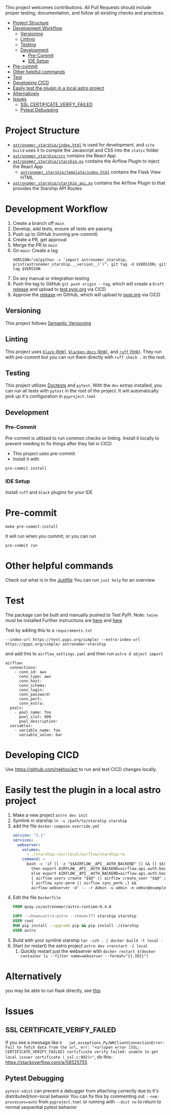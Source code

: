 This project welcomes contributions. All Pull Requests should include proper testing, documentation, and follow all existing checks and practices.

<!--TOC-->

- [Project Structure](#project-structure)
- [Development Workflow](#development-workflow)
  - [Versioning](#versioning)
  - [Linting](#linting)
  - [Testing](#testing)
  - [Development](#development)
    - [Pre-Commit](#pre-commit)
    - [IDE Setup](#ide-setup)
- [Pre-commit](#pre-commit-1)
- [Other helpful commands](#other-helpful-commands)
- [Test](#test)
- [Developing CICD](#developing-cicd)
- [Easily test the plugin in a local astro project](#easily-test-the-plugin-in-a-local-astro-project)
- [Alternatively](#alternatively)
- [Issues](#issues)
  - [SSL CERTIFICATE_VERIFY_FAILED](#ssl-certificate_verify_failed)
  - [Pytest Debugging](#pytest-debugging)

<!--TOC-->
# Project Structure
- [`astronomer_starship/index.html`](astronomer_starship/index.html) is used for development,
and `vite build` uses it to compile the Javascript and CSS into the `static` folder
- [`astronomer_starship/src`](astronomer_starship/src) contains the React App
- [`astronomer_starship/starship.py`](astronomer_starship/starship.py) contains the Airflow Plugin to inject the React App
    - [`astronomer_starship/template/index.html`](astronomer_starship/templates/index.html) contains the Flask View HTML
- [`astronomer_starship/starship_api.py`](astronomer_starship/starship_api.py) contains the Airflow Plugin to that provides
the Starship API Routes

# Development Workflow

1. Create a branch off `main`
2. Develop, add tests, ensure all tests are passing
3. Push up to GitHub (running pre-commit)
4. Create a PR, get approval
5. Merge the PR to `main`
6. On `main`: Create a tag
    ```shell
    VERSION="v$(python -c 'import astronomer_starship; print(astronomer_starship.__version__)')"; git tag -d $VERSION; git tag $VERSION
    ```
7. Do any manual or integration testing
8. Push the tag to GitHub `git push origin --tag`, which will create
   a `Draft` [release](https://github.com/astronomer/astronomer-starship/releases) and upload
   to [test.pypi.org](https://test.pypi.org/project/astronomer-starship/) via CICD
9. Approve the [release](https://github.com/astronomer/astronomer-starship/releases) on GitHub, which
   will upload to [pypi.org](https://pypi.org/project/astronomer-starship/) via CICD

## Versioning
This project follows [Semantic Versioning](https://semver.org/)

## Linting

This project
uses [`black` (link)](https://black.readthedocs.io/en/stable/), [`blacken-docs` (link)](https://github.com/adamchainz/blacken-docs),
and [`ruff` (link)](https://beta.ruff.rs/). They run with pre-commit but you can run them directly with `ruff check .`
in the root.

## Testing

This project utilizes [Doctests](https://docs.python.org/3/library/doctest.html) and `pytest`.
With the `dev` extras installed, you can run all tests with `pytest` in the root of the project. It will automatically
pick up it's configuration in `pyproject.toml`

## Development

### Pre-Commit

Pre-commit is utilized to run common checks or linting.
Install it locally to prevent needing to fix things after they fail in CICD

- This project uses pre-commit
- Install it with

```shell
pre-commit install
```

### IDE Setup

Install `ruff` and `black` plugins for your IDE

# Pre-commit

```shell
make pre-commit-install
```

It will run when you commit, or you can run

```shell
pre-commit run
```

# Other helpful commands

Check out what is in the [Justfile](./justfile)
You can run `just help` for an overview

# Test

The package can be built and manually pushed to Test PyPi.
Note: `twine` must be installed
Further instructions are [here](https://packaging.python.org/en/latest/specifications/pypirc/#the-pypirc-file)
and [here](https://packaging.python.org/en/latest/guides/using-testpypi/)

Test by adding this to a `requirements.txt`

```shell
--index-url https://test.pypi.org/simple/ --extra-index-url https://pypi.org/simple/ astronomer-starship
```

and add this to `airflow_settings.yaml` and then run `astro d object import`

```shell
airflow:
  connections:
    - conn_id: aws
      conn_type: aws
      conn_host:
      conn_schema:
      conn_login:
      conn_password:
      conn_port:
      conn_extra:
  pools:
    - pool_name: foo
      pool_slot: 999
      pool_description:
  variables:
    - variable_name: foo
      variable_value: bar
```

# Developing CICD

Use https://github.com/nektos/act to run and test CICD changes locally.

# Easily test the plugin in a local astro project

1. Make a new project `astro dev init`
2. Symlink in starship `ln -s /path/to/starship starship`
3. add the file `docker-compose.override.yml`
    ```yaml
    version: "3.1"
    services:
      webserver:
        volumes:
          - ./starship:/usr/local/airflow/starship:rw
        command: >
          bash -c 'if [[ -z "$$AIRFLOW__API__AUTH_BACKEND" ]] && [[ $$(pip show -f apache-airflow | grep basic_auth.py) ]];
            then export AIRFLOW__API__AUTH_BACKEND=airflow.api.auth.backend.basic_auth ;
            else export AIRFLOW__API__AUTH_BACKEND=airflow.api.auth.backend.default ; fi &&
            { airflow users create "$$@" || airflow create_user "$$@" ; } &&
            { airflow sync-perm || airflow sync_perm ;} &&
            airflow webserver -d' -- -r Admin -u admin -e admin@example.com -f admin -l user -p admin
    ```
4. Edit the file `Dockerfile`
    ```Dockerfile
    FROM quay.io/astronomer/astro-runtime:8.4.0

    COPY --chown=astro:astro --chmod=777 starship starship
    USER root
    RUN pip install --upgrade pip && pip install ./starship
    USER astro
    ```
5. Build with your symlink starship `tar -czh . | docker build -t local -`
6. Start (or restart) the astro project `astro dev <re>start -i local`
    1. Quickly restart just the webserver with `docker restart $(docker container ls --filter name=webserver --format="{{.ID}}")`

# Alternatively

you may be able to run flask directly,
see [this](https://airflow.apache.org/docs/apache-airflow/stable/authoring-and-scheduling/plugins.html#troubleshooting)


# Issues
## SSL CERTIFICATE_VERIFY_FAILED
If you see a message like `E   jwt.exceptions.PyJWKClientConnectionError: Fail to fetch data from the url, err: "<urlopen error [SSL: CERTIFICATE_VERIFY_FAILED] certificate verify failed: unable to get local issuer certificate (_ssl.c:992)>"`, do this: https://stackoverflow.com/a/58525755

## Pytest Debugging
`pytest-xdist` can prevent a debugger from attaching correctly due to it's distributed/non-local behavior
You can fix this by commenting out `--num-processes=auto` from `pyproject.toml` or running with `--dist no` to return to normal sequential pytest behavior
